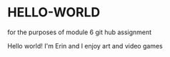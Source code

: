 # HELLO-WORLD
for the purposes of module 6 git hub assignment

Hello world! 
I'm Erin and I enjoy art and video games
